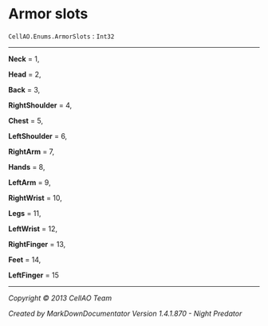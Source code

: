 # Armor slots #
`CellAO.Enums.ArmorSlots`   : `Int32`  

----------


**Neck** = 1,

**Head** = 2,

**Back** = 3,

**RightShoulder** = 4,

**Chest** = 5,

**LeftShoulder** = 6,

**RightArm** = 7,

**Hands** = 8,

**LeftArm** = 9,

**RightWrist** = 10,

**Legs** = 11,

**LeftWrist** = 12,

**RightFinger** = 13,

**Feet** = 14,

**LeftFinger** = 15


----------

*Copyright © 2013 CellAO Team*

*Created by MarkDownDocumentator Version 1.4.1.870 - Night Predator*


